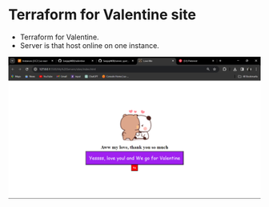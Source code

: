 # Terraform for Valentine site

- Terraform for Valentine.
- Server is that host online on one instance.

![site](/site.png)
